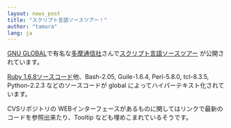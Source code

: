 ```yaml
---
layout: news_post
title: "スクリプト言語ソースツアー！"
author: "tamura"
lang: ja
---
```


[GNU GLOBAL][1]で有名な[多摩通信社][2]さんで[スクリプト言語ソースツアー][3] が公開されています。

[Ruby 1.6.8ソースコード][4]他、Bash-2.05, Guile-1.6.4, Perl-5.8.0, tcl-8.3.5,
Python-2.2.3 などのソースコードが global によってハイパーテキスト化されています。

CVSリポジトリの WEBインターフェースがあるものに関してはリンクで最新のコードを参照出来たり、Tooltip
なども埋めこまれているそうです。



[1]: http://www.gnu.org/software/global/
[2]: http://www.tamacom.com/index-j.html
[3]: http://www.tamacom.com/langtour-j.html
[4]: http://tamacom.com/tour/lang/ruby/
